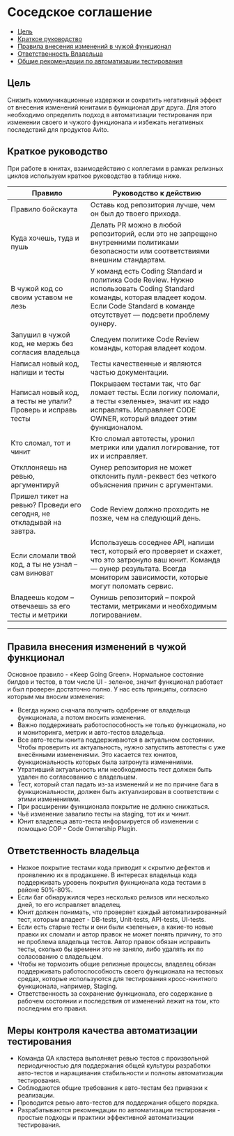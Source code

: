 # Соседское соглашение

- [Цель](url)
- [Краткое руководство](url)
- [Правила внесения изменений в чужой функционал](url)
- [Ответственность Владельца](url)
- [Общие рекомендации по автоматизации тестирования](url)


## Цель
Снизить коммуникационные издержки и сократить негативный эффект от внесения изменений юнитами в функционал друг друга. Для этого необходимо определить подход в автоматизации тестирования при изменении своего и чужого функционала и избежать негативных последствий для продуктов Avito.


## Краткое руководство
При работе в юнитах, взаимодействию с коллегами в рамках релизных циклов используем краткое руководство в таблице ниже.


Правило  | Руководство к действию 
------------- | -------------
Правило бойскаута	| Оставь код репозитория лучше, чем он был до твоего прихода.
Куда хочешь, туда и пушь | Делать PR можно в любой репозиторий, если это не запрещено внутренними политиками безопасности или соответствиями внешним стандартам.
В чужой код со своим уставом не лезь | У команд есть Coding Standard и политика Code Review. Нужно использовать Coding Standard команды, которая владеет кодом. Если Code Standard в команде отсутствует — подсвети проблему оунеру.
Запушил в чужой код, не мержь без согласия владельца	| Следуем политике Code Review команды, которая владеет кодом.
Написал новый код, напиши и тесты	 | Тесты качественные и являются частью документации.
Написал новый код, а тесты не упали? Проверь и исправь тесты | Покрываем тестами так, что баг ломает тесты. Если логику поломали, а тесты «зеленые», значит их надо исправлять. Исправляет CODE OWNER, который владеет этим функционалом.
Кто сломал, тот и чинит | Кто сломал автотесты, уронил метрики или удалил логирование, тот их и исправляет.
Откллоняешь на ревью, аргументируй | Оунер репозитория не может отклонить пулл-реквест без четкого объяснения причин с аргументами.
Пришел тикет на ревью? Проведи его сегодня, не откладывай на завтра. | Code Review должно проходить не позже, чем на следующий день.
Если сломали твой код, а ты не узнал – сам виноват	| Используешь соседнее API, напиши тест, который его проверяет и скажет, что это затронуло ваш юнит. Команда — оунер результата. Всегда мониторим зависимости, которые могут поломать сервис.
Владеешь кодом – отвечаешь за его тесты и метрики	| Оунишь репозиторий – покрой тестами, метриками и необходимым логированием.
***

## Правила внесения изменений в чужой функционал

Основное правило - «Keep Going Green». Нормальное состояние билдов и тестов, в том числе UI - зеленое, значит функционал работает и был проверен достаточно полно.
У нас есть принципы, согласно которым мы вносим изменения:
- Всегда нужно сначала получить одобрение от владельца функционала, а потом вносить изменения.
- Важно поддерживать работоспособность не только функционала, но и мониторинга, метрик и авто-тестов владельца.
- Все авто-тесты юнита поддерживаются в актуальном состоянии. Чтобы проверить их актуальность, нужно запустить автотесты с уже внесёнными изменениями. Это касается тех юнитов, функциональность которых была затронута изменениями.
- Утративший актуальность или необходимость тест должен быть удален по согласованию с владельцем.
- Тест, который стал падать из-за изменений и не по причине бага в функциональности, должен быть актуализирован в соответствии с этими изменениями.
- При расширении функционала покрытие не должно снижаться.
- Чьё изменение завалило тесты на staging, тот их и чинит.
- Юнит владелеца авто-теста информируется об изменении с помощью COP - Code Ownership Plugin.

## Ответственность владельца

- Низкое покрытие тестами кода приводит к скрытию дефектов и проявлению их в продакшене. В интересах владельца кода поддерживать уровень покрытия фукнционала кода тестами в районе 50%-80%.
- Если баг обнаружился через несколько релизов или несколько дней, то его исправляет владелец.
- Юнит должен понимать, что проверяет каждый автоматизированный тест, которым владеет - DB-tests, Unit-tests, API-tests, UI-tests.
- Если есть старые тесты и они были «зеленые», а какие-то новые правки их сломали и автор правок не может понять причину, то это не проблема владельца тестов. Автор правок обязан исправить тесты, сколько бы времени это не заняло, либо удалять их по соласованию с владельцем.
- Чтобы не тормозить общие релизные процессы, владелец обязан поддерживать работоспособность своего функционала на тестовых средах, которые используются для тестирования кросс-юнитного функционала, например, Staging.
- Ответственность за сохранение функционала, его содержание в рабочем состоянии и последствия от изменений лежит на том, кто последним его правил.

## Меры контроля качества автоматизации тестирования

- Команда QA кластера выполняет ревью тестов с произвольной периодичностью для поддержания общей культуры разработки авто-тестов и наращивания стабильности и полноты автоматизации тестирования.
- Соблюдаются общие требования к авто-тестам без привязки к реализации.
- Проводится ревью авто-тестов для поддержания общего порядка.
- Разрабатываются рекомендации по автоматизации тестирования - простые подходы и практики эффективной автоматизации тестирования.
